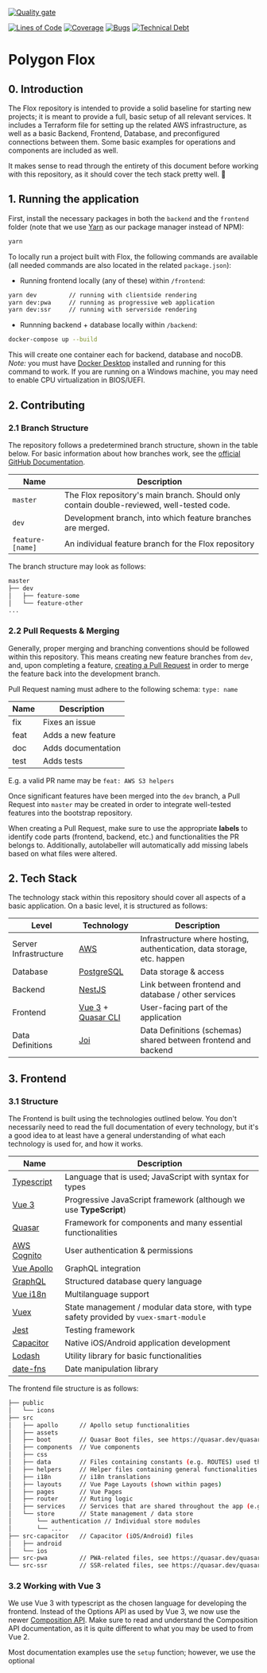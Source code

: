 [![Quality gate](https://sonarcloud.io/api/project_badges/quality_gate?project=polygon-software_full-stack-bootstrap&token=b7aaf65bd78000c4e1006f5706ccf422fe08f2be)](https://sonarcloud.io/summary/new_code?id=polygon-software_full-stack-bootstrap)

[![Lines of Code](https://sonarcloud.io/api/project_badges/measure?project=polygon-software_full-stack-bootstrap&metric=ncloc&token=b7aaf65bd78000c4e1006f5706ccf422fe08f2be)](https://sonarcloud.io/summary/new_code?id=polygon-software_full-stack-bootstrap)
[![Coverage](https://sonarcloud.io/api/project_badges/measure?project=polygon-software_full-stack-bootstrap&metric=coverage&token=b7aaf65bd78000c4e1006f5706ccf422fe08f2be)](https://sonarcloud.io/summary/new_code?id=polygon-software_full-stack-bootstrap)
[![Bugs](https://sonarcloud.io/api/project_badges/measure?project=polygon-software_full-stack-bootstrap&metric=bugs&token=b7aaf65bd78000c4e1006f5706ccf422fe08f2be)](https://sonarcloud.io/summary/new_code?id=polygon-software_full-stack-bootstrap)
[![Technical Debt](https://sonarcloud.io/api/project_badges/measure?project=polygon-software_full-stack-bootstrap&metric=sqale_index&token=b7aaf65bd78000c4e1006f5706ccf422fe08f2be)](https://sonarcloud.io/summary/new_code?id=polygon-software_full-stack-bootstrap)


# Polygon Flox


## 0. Introduction

The Flox repository is intended to provide a solid baseline for starting new projects; it is meant to provide a full, basic setup of all relevant services.
It includes a Terraform file for setting up the related AWS infrastructure, as well as a basic Backend, Frontend, Database, and preconfigured connections between them. Some basic examples for operations and components are included as well.

It makes sense to read through the entirety of this document before working with this repository, as it should cover the tech stack pretty well. :tada:

## 1. Running the application

First, install the necessary packages in both the `backend` and the `frontend` folder (note that we use [Yarn](https://yarnpkg.com/getting-started/install) as our package manager instead of NPM):
````bash
yarn
````

To locally run a project built with Flox, the following commands are available (all needed commands are also located in the related `package.json`):

- Running frontend locally (any of these) within `/frontend`:
````bash
yarn dev         // running with clientside rendering
yarn dev:pwa     // running as progressive web application
yarn dev:ssr     // running with serverside rendering
````

- Runnning backend + database locally within `/backend`:
````bash
docker-compose up --build
````
This will create one container each for backend, database and nocoDB. *Note:* you must have [Docker Desktop](https://www.docker.com/products/docker-desktop) installed and running for this command to work. If you are running on a Windows machine, you may need to enable CPU virtualization in BIOS/UEFI.

## 2. Contributing

### 2.1 Branch Structure

The repository follows a predetermined branch structure, shown in the table below.
For basic information about how branches work, see the [official GitHub Documentation](https://docs.github.com/en/pull-requests/collaborating-with-pull-requests/proposing-changes-to-your-work-with-pull-requests/about-branches).

| Name  | Description |
| ------| ----------- |
| `master`  | The Flox repository's main branch. Should only contain double-reviewed, well-tested code.  |
| `dev`  | Development branch, into which feature branches are merged.  |
| `feature-[name]`  | An individual feature branch for the Flox repository  |

The branch structure may look as follows:

```bash
master
├── dev
│   ├── feature-some
│   └── feature-other
...
```

### 2.2 Pull Requests & Merging

Generally, proper merging and branching conventions should be followed within this repository. This means creating new feature branches from `dev`, and, upon completing a feature, [creating a Pull Request](https://github.com/polygon-software/full-stack-bootstrap/compare) in order to merge the feature back into the development branch.

Pull Request naming must adhere to the following schema:
`type: name`
     
| Name  | Description |
| ------| ----------- | 
| fix | Fixes an issue |
| feat | Adds a new feature |
| doc | Adds documentation |
| test | Adds tests |

E.g. a valid PR name may be `feat: AWS S3 helpers`

Once significant features have been merged into the `dev` branch, a Pull Request into `master` may be created in order to integrate well-tested features into the bootstrap repository.

When creating a Pull Request, make sure to use the appropriate **labels** to identify code parts (frontend, backend, etc.) and functionalities the PR belongs to. Additionally, autolabeller will automatically add missing labels based on what files were altered.

## 2. Tech Stack

The technology stack within this repository should cover all aspects of a basic application. On a basic level, it is structured as follows:

| Level  | Technology | Description |
| ------ | ----------- | ----------- |
| Server Infrastructure  | [AWS](https://aws.amazon.com/de/)  | Infrastructure where hosting, authentication, data storage, etc. happen |
| Database  | [PostgreSQL](https://www.postgresql.org/)  | Data storage & access |
| Backend  | [NestJS](https://nestjs.com/)  | Link between frontend and database / other services |
| Frontend  | [Vue 3](https://v3.vuejs.org/) + [Quasar CLI](https://quasar.dev/)  | User-facing part of the application |
| Data Definitions  | [Joi](https://joi.dev/) | Data Definitions (schemas) shared between frontend and backend |

## 3. Frontend

### 3.1 Structure

The Frontend is built using the technologies outlined below. You don't necessarily need to read the full documentation of every technology, but it's a good idea to at least have a general understanding of what each technology is used for, and how it works.

| Name  | Description |
| ------| ----------- |
| [Typescript](https://www.typescriptlang.org/)  | Language that is used; JavaScript with syntax for types  |
| [Vue 3](https://v3.vuejs.org/)  | Progressive JavaScript framework (although we use **TypeScript**)  |
| [Quasar](https://quasar.dev/) | Framework for components and many essential functionalities  |
| [AWS Cognito](https://www.npmjs.com/package/amazon-cognito-identity-js) | User authentication & permissions |
| [Vue Apollo](https://v4.apollo.vuejs.org/) | GraphQL integration  |
| [GraphQL](https://graphql.org/) | Structured database query language |
| [Vue i18n](https://kazupon.github.io/vue-i18n/) | Multilanguage support  |
| [Vuex](https://vuex.vuejs.org/) | State management / modular data store, with type safety provided by `vuex-smart-module` |
| [Jest](https://jestjs.io/) | Testing framework |
| [Capacitor](https://capacitorjs.com/) | Native iOS/Android application development |
| [Lodash](https://lodash.com/) | Utility library for basic functionalities |
| [date-fns](https://date-fns.org/) | Date manipulation library |

The frontend file structure is as follows:

```bash
├── public
│   └── icons
├── src
│   ├── apollo      // Apollo setup functionalities
│   ├── assets    
│   ├── boot        // Quasar Boot files, see https://quasar.dev/quasar-cli/boot-files
│   ├── components  // Vue components
│   ├── css
│   ├── data        // Files containing constants (e.g. ROUTES) used throughout the app
│   ├── helpers     // Helper files containing general functionalities
│   ├── i18n        // i18n translations
│   ├── layouts     // Vue Page Layouts (shown within pages)
│   ├── pages       // Vue Pages
│   ├── router      // Ruting logic
│   ├── services    // Services that are shared throughout the app (e.g. AuthenticationService)
│   └── store       // State management / data store
│       └── authentication // Individual store modules
│       └── ...
├── src-capacitor   // Capacitor (iOS/Android) files
│   ├── android
│   └── ios
├── src-pwa         // PWA-related files, see https://quasar.dev/quasar-cli/developing-pwa/introduction
└── src-ssr         // SSR-related files, see https://quasar.dev/quasar-cli/developing-ssr/introduction
````

### 3.2 Working with Vue 3

We use Vue 3 with typescript as the chosen language for developing the frontend. Instead of the Options API as used by Vue 3, we now use the newer 
[Composition API](https://v3.vuejs.org/api/composition-api.html). Make sure to read and understand the Composition API documentation, as it is quite different to what you may be used to from Vue 2.

Most documentation examples use the `setup` function; however, we use the optional [<script setup>](https://v3.vuejs.org/api/sfc-script-setup.html) wherever possible

As oppposed to Vue 2, our `<script>` tag now usually looks as follows:

````vue
<script setup lang='ts'>
  ...
</script>
````

Note that we specify `setup` and `lang='ts'`. The `setup` tag is because we use the [Script Setup](https://v3.vuejs.org/api/sfc-script-setup.html) functionality provided by Vue 3, and the `lang` tag is to specify that we use Typescript instead of Javascript.

## 4. Backend
The Backend is built using the technologies outlined below. You don't necessarily need to read the full documentation of every technology, but it's a good idea to at least have a general understanding of what each technology is used for, and how it works.

| Name  | Description |
| ------| ----------- |
| [Typescript](https://www.typescriptlang.org/)  | Language that is used; JavaScript with syntax for types  |
| [NestJS](https://nestjs.com/)  | Link between frontend and database / other services |
| [TypeORM](https://typeorm.io/#/)  | Object-relational-mapping for database access |
| [GraphQL](https://graphql.org/) | Structured database query language |
| [Fastify](https://www.fastify.io/) | Low-overhead web framework (used by NestJS) |
| [Jest](https://jestjs.io/) | Testing framework |

The backend file structure is as follows:

```bash
├── dist              // Built application output
├── node_modules      // Dependencies
├── src
│   ├── auth          // Authentication logic/rules
│   ├── base-entity 
│   ├── config        // Configuration files
│   ├── item
│   └── user          // Individual modules
│       ├── dto       // Data transfer objects
│       └── entities  // entity definitions
└── test              // e2e tests
```

## 5. Database

The database uses [PostgreSQL](https://www.postgresql.org/) and is accessed directly from the backend, using TypeORM. Additionally, [NocoDB](https://www.nocodb.com/) can be used to directly perform operations and look at data on the database. Setting up a NocoDB container is part of the `docker-compose` file for running backend/database, described in (1).
By default, NocoDB runs on `localhost:8080`. To use it, you will initially need to create an account as well as set up your project ("Create new project using an existing database"). Choose "Postgres" as the database type, and enter your database's details, as shown below:

![nocodb](https://github.com/polygon-software/full-stack-bootstrap/blob/master/docs/noco-setup.png?s=100)

Note that the IP adress you have to use may be different. Due to the way networking works between Docker containers, using `localhost` will **NOT** work.
To find your `database` container's IP, run the following command in your terminal of choice:
```bash
docker inspect database
```
Look for a field named "IPAddress", and use that value.
You're now ready to start adding and inspecting data on your database using NocoDB!

## 6. Server Infrastructure

### Setting up with Terraform

[Terraform](https://www.terraform.io/) is an Infrastructure As Code (IAC) tool that allows for automated deployment of the needed AWS server infrastructure within the bootstrap project.

TODO once finished @johannschwabe

### Structure

Flox and projects derived from it use [AWS](https://aws.amazon.com/de/) server infrastructure to host the backend, database, and frontend. The following technologies and services are used throughout:

| Name  | Description |
| ------| ----------- |
| [AWS Cognito](https://aws.amazon.com/de/cognito/) | User authentication & permissions |
| [AWS S3](https://aws.amazon.com/de/s3/)  | File storage |
| [AWS Elastic Beanstalk](https://aws.amazon.com/de/elasticbeanstalk/) | Auto-scaling backend deployment |

### 7: SonarQube Quality Check

We have a code quality tool enabled which gives feedback on your code quality on every Pull-Request.
The same feedback can also be integrated into your IDE such that you don't have to correct these changes in post but
get notified while you are working. 

To enable this setting within WebStorm, click on "File" -> "Settings" -> "Plugins". Search for "SonarLint" and download
the Plugin. You will need to restart Webstorm.

Once Webstorm is restarted, go to "File" -> "Settings" -> "Tools" -> "SonarLint" and click on the \[+\]-Button. 
In "Connection Name", enter "PolygonQube", then choose the left option: "sonarcloud". Click on "Next".

Now you are prompted to input a Token. To do this, you must log into [sonarcloud.io](https://sonarcloud.io)
using your **github account**. Then, visit the [security](https://sonarcloud.io/account/security/) page and generate
a token called "WebStorm". Copy-Paste the token value back into WebStorm under "Token". Click on "Next". 

Select "PolygonSoftware" and click "Next" again 2 times, then "Finish". 

Now you are almost done. Go again to "File" -> "Tools" -> "SonarLint" -> "Project Settings". Here, under "Connection", 
select "PolygonQube". For the project key, enter "polygon-software_full-stack-bootstrap". Now you are good to go!

You can now see a new tab on the bottom of your WebStorm IDE called "SonarLint".
It shows you linting problems of the file you have currently open. It will also show any problems directly within your
code as your regular linter. However, it will not only show you code formatting problems like eslint, but also
potential bugs, security vulnerabilities, code smells etc. 

If you open a file for the first time, give SonarQube some time to consult the server for a security analysis. You
can see that sonarqube is running if on the bottom of WebStorm, you see a "Running SolarLint Analysis on XXX".
This should not take more than a few seconds per file. 
